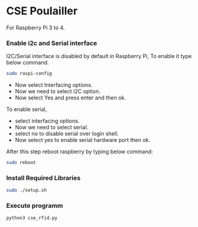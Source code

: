 # CSE Poulailler

For Raspberry Pi 3 to 4.

### Enable i2c and Serial interface

I2C/Serial interface is disabled by default in Raspberry Pi, To enable it type below command.

```bash
sudo raspi-config
```

- Now select Interfacing options.
- Now we need to select I2C option.
- Now select Yes and press enter and then ok.

To enable serial,

- select interfacing options.
- Now we need to select serial.
- select no to disable serial over login shell.
- Now select yes to enable serial hardware port then ok.

After this step reboot raspberry by typing below command:

```bash
sudo reboot
```

### Install Required Libraries

```bash
sudo ./setup.sh
```

### Execute programm

```bash
python3 cse_rfid.py
```

